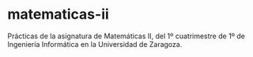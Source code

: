 # matematicas-ii
Prácticas de la asignatura de Matemáticas II, del 1º cuatrimestre de 1º de Ingeniería Informática en la Universidad de Zaragoza.
